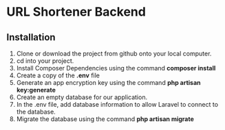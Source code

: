 # URL Shortener Backend

## Installation

1. Clone or download the project from github onto your local computer.
2. cd into your project.
3. Install Composer Dependencies using the command **composer install**
4. Create a copy of the **.env** file 
5. Generate an app encryption key using the command **php artisan key:generate**
6. Create an empty database for our application.
7. In the .env file, add database information to allow Laravel to connect to the database.
8. Migrate the database using the command **php artisan migrate**
